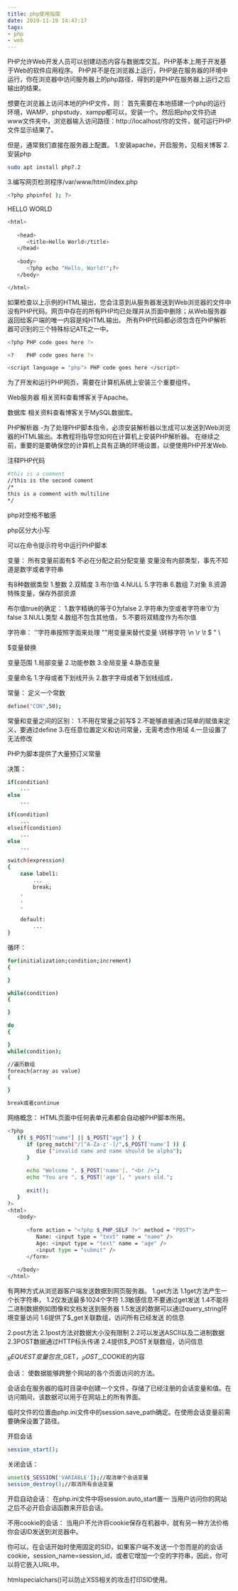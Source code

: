 ```yaml
---
title: php使用指南
date: 2019-11-10 14:47:17
tags:
- php
- web
---
```

PHP允许Web开发人员可以创建动态内容与数据库交互。PHP基本上用于开发基于Web的软件应用程序。
PHP并不是在浏览器上运行，PHP是在服务器的环境中运行，你在浏览器中访问服务器上的php路径，得到的是PHP在服务器上运行之后输出的结果。

想要在浏览器上访问本地的PHP文件，则：
首先需要在本地搭建一个php的运行环境，WAMP、phpstudy、xampp都可以，安装一个。然后把php文件扔进www文件夹中，浏览器输入访问路径：http://localhost/你的文件，就可运行PHP文件显示结果了。

但是，通常我们直接在服务器上配置。
1.安装apache，开启服务，见相关博客
2.安装php
```bash
sudo apt install php7.2
```
3.编写网页检测程序/var/www/html/index.php
```bash
<?php phpinfo( ); ?>
```

HELLO WORLD
```bash
<html>
   
   <head>
      <title>Hello World</title>
   </head>
   
   <body>
      <?php echo "Hello, World!";?>
   </body>

</html>
```
如果检查以上示例的HTML输出，您会注意到从服务器发送到Web浏览器的文件中没有PHP代码。网页中存在的所有PHP均已处理并从页面中删除；从Web服务器返回给客户端的唯一内容是纯HTML输出。
所有PHP代码都必须包含在PHP解析器可识别的三个特殊标记ATE之一中。
```bash
<?php PHP code goes here ?>

<?    PHP code goes here ?>

<script language = "php"> PHP code goes here </script>
```

为了开发和运行PHP网页，需要在计算机系统上安装三个重要组件。

Web服务器 
相关资料查看博客关于Apache。

数据库 
相关资料查看博客关于MySQL数据库。

PHP解析器 
-为了处理PHP脚本指令，必须安装解析器以生成可以发送到Web浏览器的HTML输出。本教程将指导您如何在计算机上安装PHP解析器。
在继续之前，重要的是要确保您的计算机上具有正确的环境设置，以便使用PHP开发Web.

注释PHP代码
```bash
#this is a comment
//this is the second coment
/*
this is a comment with multiline
*/
```

php对空格不敏感

php区分大小写

可以在命令提示符号中运行PHP脚本

变量：
所有变量前面有$
不必在分配之前分配变量
变量没有内部类型，事先不知道是数字或者字符串

有8种数据类型
1.整数
2.双精度
3.布尔值
4.NULL
5.字符串
6.数组
7.对象
8.资源 特殊变量，保存外部资源

布尔值true的确定：
1.数字精确的等于0为false
2.字符串为空或者字符串‘0’为false
3.NULL类型
4.数组不包含其他值，
5.不要将双精度作为布尔值

字符串：
''字符串按照字面来处理
""用变量来替代变量
\转移字符
\n
\r
\t
\$
\"
\\

$变量替换

变量范围
1.局部变量
2.功能参数
3.全局变量
4.静态变量

变量命名
1.字母或者下划线开头
2.数字字母或者下划线组成，

常量：
定义一个常数
```bash
define("CON",50);
```

常量和变量之间的区别：
1.不用在常量之前写$
2.不能够直接通过简单的赋值来定义，要通过define
3.在任意位置定义和访问常量，无需考虑作用域
4.一旦设置了无法修改

PHP为脚本提供了大量预订义常量

决策：
```bash
if(condition)
	...
else
	...

if(condition)
	...
elseif(condition)
	...
else
	...

switch(expression)
{
	case label1:
		...
		break;
	.
	.
	.

	default:
		...
}
```

循环：
```bash
for(initialization;condition;increment)
{

}

while(condition)
{

}

do
{

}
while(condition);

//遍历数组
foreach(array as value)
{

}

break或者continue
```

网络概念：
HTML页面中任何表单元素都会自动被PHP脚本所用。

```bash
<?php
   if( $_POST["name"] || $_POST["age"] ) {
      if (preg_match("/[^A-Za-z'-]/",$_POST['name'] )) {
         die ("invalid name and name should be alpha");
      }
      
      echo "Welcome ". $_POST['name']. "<br />";
      echo "You are ". $_POST['age']. " years old.";
      
      exit();
   }
?>
<html>
   <body>
   
      <form action = "<?php $_PHP_SELF ?>" method = "POST">
         Name: <input type = "text" name = "name" />
         Age: <input type = "text" name = "age" />
         <input type = "submit" />
      </form>
      
   </body>
</html>
```

有两种方式从浏览器客户端发送数据到网页服务器。
1.get方法
	1.1get方法产生一个长字符串，
	1.2仅发送最多1024个字符
	1.3敏感信息不要通过get发送
	1.4不能将二进制数据例如图像和文档发送到服务器
	1.5发送的数据可以通过query_string环境变量访问
	1.6提供了$_get关联数组，访问所有已经发送 的信息

2.post方法
	2.1post方法对数据大小没有限制
	2.2可以发送ASCII以及二进制数据
	2.3POST数据通过HTTP标头传递
	2.4提供$_POST关联数组，访问信息

$_REQUEST变量
包含$_GET，$_POST,$_COOKIE的内容

会话：
使数据能够跨整个网站的各个页面访问的方法。

会话会在服务器的临时目录中创建一个文件，存储了已经注册的会话变量和值。在访问期间，该数据可以用于在网站上的所有界面。

临时文件的位置由php.ini文件中的session.save_path确定。在使用会话变量前需要确保设置了路径。

开启会话
```bash
session_start();
```
关闭会话：
```bash
unset($_SESSION['VARIABLE']);//取消单个会话变量
session_destroy();//取消所有会话变量
```

开启自动会话：
在php.ini文件中将session.auto_start置一
当用户访问你的网站之后不必开启会话函数来开启会话。

不用cookie的会话：
当用户不允许将cookie保存在机器中，就有另一种方法价格你会话ID发送到浏览器中。

你可以，在会话开始时使用固定的SID，如果客户端不发送一个忽而是的的会话cookie，session_name=session_id，或者它增加一个空的字符串，因此，你可以将它嵌入URL中。

htmlspecialchars()可以防止XSS相关的攻击打印SID使用。

